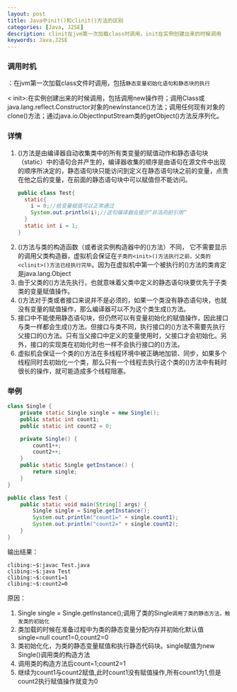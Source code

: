 ```yaml
---
layout: post
title: Java中init()和clinit()方法的区别
categories: [Java, J2SE]
description: clinit在jvm第一次加载class时调用，init在实例创建出来的时候调用
keywords: Java,J2SE
---
```


### 调用时机 

<clinit>：在jvm第一次加载class文件时调用，包括`静态变量初始化语句和静态块的执行`

< init>:在实例创建出来的时候调用，包括调用new操作符；调用Class或java.lang.reflect.Constructor对象的newInstance()方法；调用任何现有对象的clone()方法；通过java.io.ObjectInputStream类的getObject()方法反序列化。
<!--more-->

### 详情 

1. <clinit>()方法是由编译器自动收集类中的所有类变量的赋值动作和静态语句块（static）中的语句合并产生的，编译器收集的顺序是由语句在源文件中出现的顺序所决定的，静态语句块只能访问到定义在静态语句块之前的变量，点贵在他之后的变量，在前面的静态语句块中可以赋值但不能访问。
    ```java
    public class Test{
      static{
        i = 0;//给变量赋值可以正常通过
        System.out.println(i);//这句编译器会提示“非法向前引用”
      }
      static int i = 1;
    }
    ````
2. <clinit>()方法与类的构造函数（或者说实例构造器中的<init>()方法）不同， 它不需要显示的调用父类构造器，虚拟机会保证在`子类的<init>()方法执行之前，父类的<clinit>()方法已经执行完毕`。因为在虚拟机中第一个被执行的<clinit>()方法的类肯定是java.lang.Object
3. 由于父类的<clinit>()方法先执行，也就意味着父类中定义的静态语句块要优先于子类类的变量赋值操作。
4. <clinit>()方法对于类或者接口来说并不是必须的，如果一个类没有静态语句块，也就没有变量的赋值操作，那么编译器可以不为这个类生成<clinit>()方法。
5. 接口中不能使用静态语句块，但仍然可以有变量初始化的赋值操作，因此接口与类一样都会生成<clinit>()方法。但接口与类不同，执行接口的<clinit>()方法不需要先执行父接口的<clinit>()方法。只有当父接口中定义的变量使用时，父接口才会初始化。另外，接口的实现类在初始化时也一样不会执行接口的<clinit>()方法。
6. 虚拟机会保证一个类的<clinit>()方法在多线程环境中被正确地加锁、同步，如果多个线程同时去初始化一个类，那么只有一个线程去执行这个类的<clinit>()方法中有耗时很长的操作，就可能造成多个线程阻塞。

### 举例


````java
class Single {
	private static Single single = new Single();
	public static int count1;
	public static int count2 = 0;

	private Single() {
		count1++;
		count2++;
	}
	public static Single getInstance() {
		return single;
	}
}

public class Test {
	public static void main(String[] args) {
		Single single = Single.getInstance();
		System.out.println("count1=" + single.count1);
		System.out.println("count2=" + single.count2);
	}
}
````

输出结果：

````text
clibing:~$:javac Test.java
clibing:~$:java Test
clibing:~$:count1=1
clibing:~$:count2=0
````

原因：

1. Single single = Single.getInstance();调用了类的Single`调用了类的静态方法，触发类的初始化`
2. 类加载的时候在准备过程中为类的静态变量分配内存并初始化默认值 single=null count1=0,count2=0
3. 类初始化化，为类的静态变量赋值和执行静态代码块。single赋值为new Single()调用类的构造方法
4. 调用类的构造方法后count=1;count2=1
5. 继续为count1与count2赋值,此时count1没有赋值操作,所有count1为1,但是count2执行赋值操作就变为0
